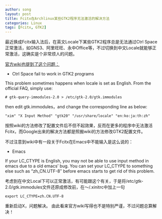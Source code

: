```yaml
---
author: song
layout: post
title: Fcitx在Archlinux某些GTK2程序无法激活的解决方法
categories: Linux
tags: [Fcitx, GTK2]
---
```


最近换成Fcitx输入法后，在英文Locale下某些GTK2程序总是无法通过Ctrl Space正常激活，如GNS3、阿里旺旺、永中Office等，不过切换到中文Locale就能够正常激活，这确实是个非常烦人的问题。

[官方wiki也提到了这个问题：](https://wiki.archlinux.org/index.php/Fcitx#Troubleshooting)

*   Ctrl Space fail to work in GTK2 programs

This problem sometimes happens when locale is set as English. From the official FAQ, simply use:

    # gtk-query-immodules-2.0 > /etc/gtk-2.0/gtk.immodules

then edit gtk.immodules，and change the corresponding line as below:

    "xim" "X Input Method" "gtk20" "/usr/share/locale" "en:ko:ja:th:zh"

按照wiki的方法修改了配置文件后不但不起效果，反而在更多的程序中无法激活Fcitx，而Google出来的解决方法都是照搬wiki的方法修改GTK2配置文件。

不过注意到wiki中有一段关于Fcitx在Emacs中不能输入是这么说的：

*   Emacs

If your LC\_CTYPE is English, you may not be able to use input method in emacs due to a old emacs’ bug. You can set your LC\_CTYPE to something else such as “zh_CN.UTF-8″ before emacs starts to get rid of this problem.

考虑到在中文Local下可以正常激活，有可能跟这个有关，于是将/etc/gtk-2.0/gtk.immodules文件还原成修改前，在～/.xinitrc中加上一句

    export LC_CTYPE=zh.CN.UTF-8

重新启动X，问题解决。 由此看来官方wiki写得也不是特别严谨，不过问题总算解决！
